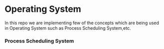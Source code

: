 # Operating System

In this repo we are implementing few of the concepts which are being used in Operating System such as Process Scheduling System,etc.

### Process Scheduling System
